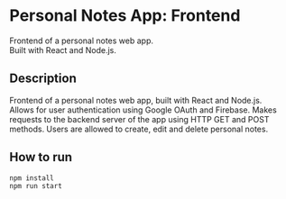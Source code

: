 # Personal Notes App: Frontend
Frontend of a personal notes web app.  
Built with React and Node.js.

## Description
Frontend of a personal notes web app, built with React and Node.js.   
Allows for user authentication using Google OAuth and Firebase.
Makes requests to the backend server of the app using HTTP GET and POST methods.
Users are allowed to create, edit and delete personal notes.

## How to run
```bash
npm install
npm run start
```
